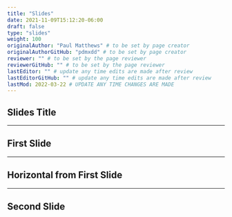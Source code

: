 ```yaml
---
title: "Slides"
date: 2021-11-09T15:12:20-06:00
draft: false
type: "slides"
weight: 100
originalAuthor: "Paul Matthews" # to be set by page creator
originalAuthorGitHub: "pdmxdd" # to be set by page creator
reviewer: "" # to be set by the page reviewer
reviewerGitHub: "" # to be set by the page reviewer
lastEditor: "" # update any time edits are made after review
lastEditorGitHub: "" # update any time edits are made after review
lastMod: 2022-03-22 # UPDATE ANY TIME CHANGES ARE MADE
---
```


## Slides Title

---

## First Slide

___

## Horizontal from First Slide

---

## Second Slide

